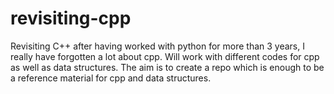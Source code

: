 # revisiting-cpp
Revisiting C++ after having worked with python for more than 3 years, I really have forgotten a lot about cpp. Will work with different codes for cpp as well as data structures. The aim is to create a repo which is enough to be a reference material for cpp and data structures.
